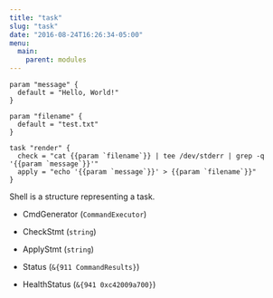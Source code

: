```yaml
---
title: "task"
slug: "task"
date: "2016-08-24T16:26:34-05:00"
menu:
  main:
    parent: modules
---
```


```hcl
param "message" {
  default = "Hello, World!"
}

param "filename" {
  default = "test.txt"
}

task "render" {
  check = "cat {{param `filename`}} | tee /dev/stderr | grep -q '{{param `message`}}'"
  apply = "echo '{{param `message`}}' > {{param `filename`}}"
}
```

Shell is a structure representing a task.

- CmdGenerator (`CommandExecutor`)

  
- CheckStmt (`string`)

  
- ApplyStmt (`string`)

  
- Status (`&{911 CommandResults}`)

  
- HealthStatus (`&{941 0xc42009a700}`)

  

